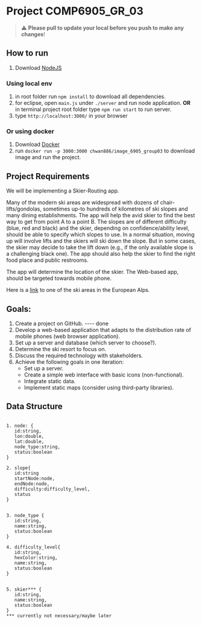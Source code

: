 # Project COMP6905_GR_03

> :warning: **Please pull to update your local before you push to make any changes**!


## How to run

1. Download [NodeJS](https://nodejs.org/en)

### Using local env
1. in root folder run ```npm install``` to download all dependencies.
2. for eclipse, open ```main.js``` under ```./server``` and run node application. **OR** in terminal project root folder type ```npm run start``` to run server.
3. type ```http://localhost:3000/``` in your browser

### Or using docker
1. Download [Docker](https://www.docker.com/)
2. run ```docker run -p 3000:3000 chwan886/image_6905_group03``` to download image and run the project.


## Project Requirements

We will be implementing a Skier-Routing app. 

Many of the modern ski areas are widespread with dozens of chair-lifts/gondolas, sometimes up-to hundreds of kilometres of ski slopes and many dining establishments. The app will help the avid skier to find the best way to get from point A to a point B. The slopes are of different difficulty (blue, red and black) and the skier, depending on confidence/ability level, should be able to specify which slopes to use. In a normal situation, moving up will involve lifts and the skiers will ski down the slope. But in some cases, the skier may decide to take the lift down (e.g., if the only available slope is a challenging black one). The app should also help the skier to find the right food place and public restrooms.

The app will determine the location of the skier. The Web-based app, should be targeted towards mobile phone. 

Here is a [link](https://www.snow-space.com/en/winter/ski-resort-salzburg/facts/piste-map) to one of the ski areas in the European Alps.


## Goals:

1. Create a project on GitHub. ---- done
2. Develop a web-based application that adapts to the distribution rate of mobile phones (web browser application).
3. Set up a server and database (which server to choose?).
4. Determine the ski resort to focus on.
5. Discuss the required technology with stakeholders.
6. Achieve the following goals in one iteration:
   - Set up a server.
   - Create a simple web interface with basic icons (non-functional).
   - Integrate static data.
   - Implement static maps (consider using third-party libraries).


## Data Structure

```

1. node: {
   id:string,
   lon:double,
   lat:double,
   node_type:string,
   status:boolean
}

2. slope{
   id:string
   startNode:node,
   endNode:node,
   difficulty:difficulty_level,
   status
}


3. node_type {
   id:string,
   name:string,
   status:boolean
}

4. difficulty_level{
   id:string,
   hexColor:string,
   name:string,
   status:boolean
}


5. skier*** {
   id:string,
   name:string,
   status:boolean
}
*** currently not necessary/maybe later
```

